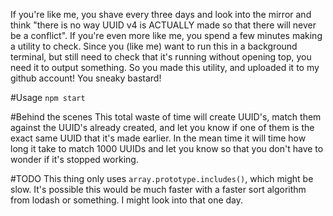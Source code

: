 If you're like me, you shave every three days and look into the mirror and think "there is no way UUID v4 is ACTUALLY made so that there will never be a conflict". If you're even more like me, you spend a few minutes making a utility to check. Since you (like me) want to run this in a background terminal, but still need to check that it's running without opening top, you need it to output something.
So you made this utility, and uploaded it to my github account! You sneaky bastard!

#Usage
`npm start`

#Behind the scenes
This total waste of time will create UUID's, match them against the UUID's already created, and let you know if one of them is the exact same UUID that it's made earlier.
In the mean time it will time how long it take to match 1000 UUIDs and let you know so that you don't have to wonder if it's stopped working.

#TODO
This thing only uses `array.prototype.includes()`, which might be slow. It's possible this would be much faster with a faster sort algorithm from lodash or something. I might look into that one day.